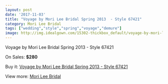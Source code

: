 ```yaml
---
layout: post
date: '2017-11-03'
title: "Voyage by Mori Lee Bridal Spring 2013  - Style 67421"
category: Mori Lee Bridal
tags: ["wedding","style","spring","voyage","demure"]
image: http://img.idealgown.com/15302-thickbox_default/voyage-by-mori-lee-bridal-spring-2013-style-67421.jpg
---
```

Voyage by Mori Lee Bridal Spring 2013  - Style 67421

On Sales: **$280**
<a href="https://www.idealgown.com/en/mori-lee-bridal/6121-voyage-by-mori-lee-bridal-spring-2013-style-67421.html"><amp-img layout="responsive" width="600" height="600" src="//img.idealgown.com/15302-thickbox_default/voyage-by-mori-lee-bridal-spring-2013-style-67421.jpg" alt="Voyage by Mori Lee Bridal Spring 2013  - Style 67421 0" /></a>
<a href="https://www.idealgown.com/en/mori-lee-bridal/6121-voyage-by-mori-lee-bridal-spring-2013-style-67421.html"><amp-img layout="responsive" width="600" height="600" src="//img.idealgown.com/15304-thickbox_default/voyage-by-mori-lee-bridal-spring-2013-style-67421.jpg" alt="Voyage by Mori Lee Bridal Spring 2013  - Style 67421 1" /></a>
<a href="https://www.idealgown.com/en/mori-lee-bridal/6121-voyage-by-mori-lee-bridal-spring-2013-style-67421.html"><amp-img layout="responsive" width="600" height="600" src="//img.idealgown.com/15303-thickbox_default/voyage-by-mori-lee-bridal-spring-2013-style-67421.jpg" alt="Voyage by Mori Lee Bridal Spring 2013  - Style 67421 2" /></a>

Buy it: [Voyage by Mori Lee Bridal Spring 2013  - Style 67421](https://www.idealgown.com/en/mori-lee-bridal/6121-voyage-by-mori-lee-bridal-spring-2013-style-67421.html "Voyage by Mori Lee Bridal Spring 2013  - Style 67421")

View more: [Mori Lee Bridal](https://www.idealgown.com/en/90-mori-lee-bridal "Mori Lee Bridal")